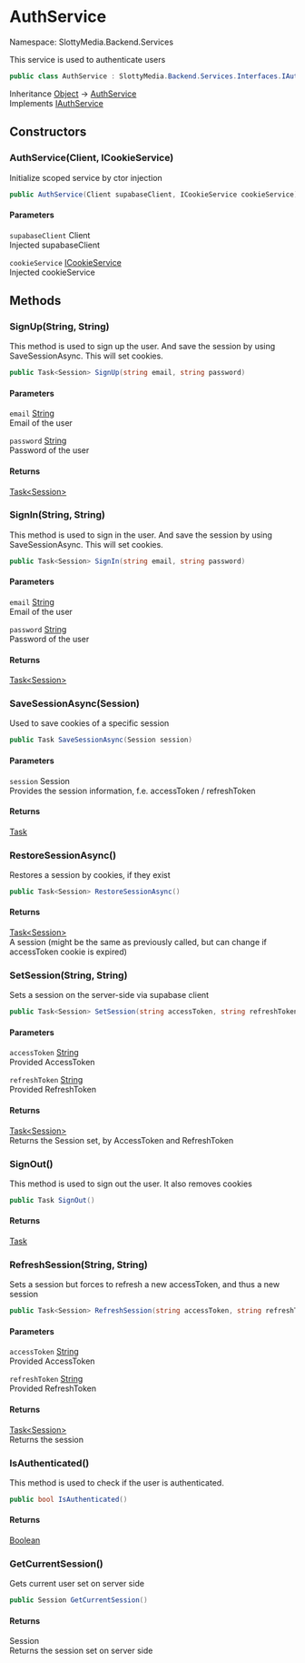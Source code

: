 # AuthService

Namespace: SlottyMedia.Backend.Services

This service is used to authenticate users

```csharp
public class AuthService : SlottyMedia.Backend.Services.Interfaces.IAuthService
```

Inheritance [Object](https://docs.microsoft.com/en-us/dotnet/api/system.object) → [AuthService](./slottymedia.backend.services.authservice.md)<br>
Implements [IAuthService](./slottymedia.backend.services.interfaces.iauthservice.md)

## Constructors

### **AuthService(Client, ICookieService)**

Initialize scoped service by ctor injection

```csharp
public AuthService(Client supabaseClient, ICookieService cookieService)
```

#### Parameters

`supabaseClient` Client<br>
Injected supabaseClient

`cookieService` [ICookieService](./slottymedia.backend.services.interfaces.icookieservice.md)<br>
Injected cookieService

## Methods

### **SignUp(String, String)**

This method is used to sign up the user. And save the session by using SaveSessionAsync. This will set cookies.

```csharp
public Task<Session> SignUp(string email, string password)
```

#### Parameters

`email` [String](https://docs.microsoft.com/en-us/dotnet/api/system.string)<br>
Email of the user

`password` [String](https://docs.microsoft.com/en-us/dotnet/api/system.string)<br>
Password of the user

#### Returns

[Task&lt;Session&gt;](https://docs.microsoft.com/en-us/dotnet/api/system.threading.tasks.task-1)<br>

### **SignIn(String, String)**

This method is used to sign in the user. And save the session by using SaveSessionAsync. This will set cookies.

```csharp
public Task<Session> SignIn(string email, string password)
```

#### Parameters

`email` [String](https://docs.microsoft.com/en-us/dotnet/api/system.string)<br>
Email of the user

`password` [String](https://docs.microsoft.com/en-us/dotnet/api/system.string)<br>
Password of the user

#### Returns

[Task&lt;Session&gt;](https://docs.microsoft.com/en-us/dotnet/api/system.threading.tasks.task-1)<br>

### **SaveSessionAsync(Session)**

Used to save cookies of a specific session

```csharp
public Task SaveSessionAsync(Session session)
```

#### Parameters

`session` Session<br>
Provides the session information, f.e. accessToken / refreshToken

#### Returns

[Task](https://docs.microsoft.com/en-us/dotnet/api/system.threading.tasks.task)<br>

### **RestoreSessionAsync()**

Restores a session by cookies, if they exist

```csharp
public Task<Session> RestoreSessionAsync()
```

#### Returns

[Task&lt;Session&gt;](https://docs.microsoft.com/en-us/dotnet/api/system.threading.tasks.task-1)<br>
A session (might be the same as previously called, but can change if accessToken cookie is expired)

### **SetSession(String, String)**

Sets a session on the server-side via supabase client

```csharp
public Task<Session> SetSession(string accessToken, string refreshToken)
```

#### Parameters

`accessToken` [String](https://docs.microsoft.com/en-us/dotnet/api/system.string)<br>
Provided AccessToken

`refreshToken` [String](https://docs.microsoft.com/en-us/dotnet/api/system.string)<br>
Provided RefreshToken

#### Returns

[Task&lt;Session&gt;](https://docs.microsoft.com/en-us/dotnet/api/system.threading.tasks.task-1)<br>
Returns the Session set, by AccessToken and RefreshToken

### **SignOut()**

This method is used to sign out the user. It also removes cookies

```csharp
public Task SignOut()
```

#### Returns

[Task](https://docs.microsoft.com/en-us/dotnet/api/system.threading.tasks.task)<br>

### **RefreshSession(String, String)**

Sets a session but forces to refresh a new accessToken, and thus a new session

```csharp
public Task<Session> RefreshSession(string accessToken, string refreshToken)
```

#### Parameters

`accessToken` [String](https://docs.microsoft.com/en-us/dotnet/api/system.string)<br>
Provided AccessToken

`refreshToken` [String](https://docs.microsoft.com/en-us/dotnet/api/system.string)<br>
Provided RefreshToken

#### Returns

[Task&lt;Session&gt;](https://docs.microsoft.com/en-us/dotnet/api/system.threading.tasks.task-1)<br>
Returns the session

### **IsAuthenticated()**

This method is used to check if the user is authenticated.

```csharp
public bool IsAuthenticated()
```

#### Returns

[Boolean](https://docs.microsoft.com/en-us/dotnet/api/system.boolean)<br>

### **GetCurrentSession()**

Gets current user set on server side

```csharp
public Session GetCurrentSession()
```

#### Returns

Session<br>
Returns the session set on server side
